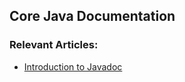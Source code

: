 ## Core Java Documentation

### Relevant Articles: 

- [Introduction to Javadoc](http://www.baeldung.com/javadoc)

